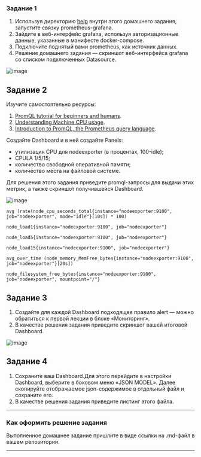 ### Задание 1

1. Используя директорию [help](./help) внутри этого домашнего задания, запустите связку prometheus-grafana.
1. Зайдите в веб-интерфейс grafana, используя авторизационные данные, указанные в манифесте docker-compose.
1. Подключите поднятый вами prometheus, как источник данных.
1. Решение домашнего задания — скриншот веб-интерфейса grafana со списком подключенных Datasource.

![image](https://github.com/Fe1br0/mnt-homeworks/assets/106814458/88b05b3d-2450-477e-9014-52fbe3616879)



## Задание 2

Изучите самостоятельно ресурсы:

1. [PromQL tutorial for beginners and humans](https://valyala.medium.com/promql-tutorial-for-beginners-9ab455142085).
1. [Understanding Machine CPU usage](https://www.robustperception.io/understanding-machine-cpu-usage).
1. [Introduction to PromQL, the Prometheus query language](https://grafana.com/blog/2020/02/04/introduction-to-promql-the-prometheus-query-language/).

Создайте Dashboard и в ней создайте Panels:

- утилизация CPU для nodeexporter (в процентах, 100-idle);
- CPULA 1/5/15;
- количество свободной оперативной памяти;
- количество места на файловой системе.

Для решения этого задания приведите promql-запросы для выдачи этих метрик, а также скриншот получившейся Dashboard.

![image](https://github.com/Fe1br0/mnt-homeworks/assets/106814458/d7dab3e9-2bc6-4112-86c1-5190f7dbd321)

```
avg (rate(node_cpu_seconds_total{instance="nodeexporter:9100", job="nodeexporter", mode="idle"}[10s]) * 100)

node_load1{instance="nodeexporter:9100", job="nodeexporter"}

node_load5{instance="nodeexporter:9100", job="nodeexporter"}

node_load15{instance="nodeexporter:9100", job="nodeexporter"}

avg_over_time (node_memory_MemFree_bytes{instance="nodeexporter:9100", job="nodeexporter"}[20s])

node_filesystem_free_bytes{instance="nodeexporter:9100", job="nodeexporter", mountpoint="/"}
```


## Задание 3

1. Создайте для каждой Dashboard подходящее правило alert — можно обратиться к первой лекции в блоке «Мониторинг».
1. В качестве решения задания приведите скриншот вашей итоговой Dashboard.

![image](https://github.com/Fe1br0/mnt-homeworks/assets/106814458/97a16528-002c-4715-beea-acd4881c64c5)


## Задание 4

1. Сохраните ваш Dashboard.Для этого перейдите в настройки Dashboard, выберите в боковом меню «JSON MODEL». Далее скопируйте отображаемое json-содержимое в отдельный файл и сохраните его.
1. В качестве решения задания приведите листинг этого файла.




---

### Как оформить решение задания

Выполненное домашнее задание пришлите в виде ссылки на .md-файл в вашем репозитории.

---

